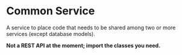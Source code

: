 # Common Service
A service to place code that needs to be shared among two or more services (except database models).

__Not a REST API at the moment; import the classes you need.__
